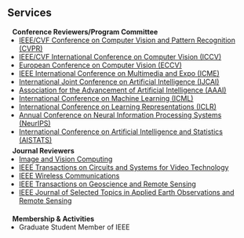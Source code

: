 ## Services

<h4 style="margin:0 10px 0;">Conference Reviewers/Program Committee</h4>

<ul style="margin:0 0 5px;">
  <li><a href="http://cvpr2023.thecvf.com/"><autocolor>IEEE/CVF Conference on Computer Vision and Pattern Recognition (CVPR)</autocolor></a></li>
  <li><a href="http://iccv2023.thecvf.com/"><autocolor>IEEE/CVF International Conference on Computer Vision (ICCV)</autocolor></a></li>
  <li><a href="https://eccv2024.ecva.net/"><autocolor>European Conference on Computer Vision (ECCV)</autocolor></a></li>
  <li><a href="https://www.2023.ieeeicme.org//"><autocolor> IEEE International Conference on Multimedia and Expo (ICME)</autocolor></a></li>
  <li><a href="https://virtual.aistats.org/"><autocolor>  International Joint Conference on Artificial Intelligence (IJCAI)</autocolor></a></li>
  <li><a href="https://aaai.org//"><autocolor> Association for the Advancement of Artificial Intelligence (AAAI)</autocolor></a></li>
  <li><a href="https://icml.cc//"><autocolor>  International Conference on Machine Learning (ICML)</autocolor></a></li>
  <li><a href="https://iclr.cc//"><autocolor>  International Conference on Learning Representations (ICLR)</autocolor></a></li>
  <li><a href="https://neurips.cc/"><autocolor>   Annual Conference on Neural Information Processing Systems (NeurIPS)</autocolor></a></li>
  <li><a href="https://virtual.aistats.org/"><autocolor>  International Conference on Artificial Intelligence and Statistics (AISTATS)</autocolor></a></li>
</ul>

<h4 style="margin:0 10px 0;">Journal Reviewers</h4>

<ul style="margin:0 0 20px;">
  <li> <a href="https://www.sciencedirect.com/journal/image-and-vision-computing"> Image and Vision Computing </a> </li>
  <li><a href="https://ieeexplore.ieee.org/xpl/RecentIssue.jsp?punumber=76"> IEEE Transactions on Circuits and Systems for Video Technology </a></li>
  <li><a href="https://ieeexplore.ieee.org/xpl/RecentIssue.jsp?punumber=7742"> IEEE Wireless Communications </a></li>
  <li><a href="https://ieeexplore.ieee.org/xpl/RecentIssue.jsp?punumber=36"> IEEE Transactions on Geoscience and Remote Sensing </a></li>
  <li><a href="https://ieeexplore.ieee.org/xpl/RecentIssue.jsp?punumber=4609443"> IEEE Journal of Selected Topics in Applied Earth Observations and Remote Sensing </a></li>
</ul>

<h4 style="margin:0 10px 0;">Membership & Activities</h4>
<ul style="margin:0 0 20px;">
  <li>Graduate Student Member of IEEE</li>
</ul>

<!-- 
<ul style="margin:0 0 20px;">
  <li><strong>[2019-present]</strong> Member of the <a href="https://www.amstat.org/" target="_blank"> American Statistical Association </a></li>
  <li><strong>[2019-present]</strong> Member of the <a href="https://www.biometricsociety.org/home" target="_blank"> International Biometric Society </a></li>
  <li><strong>[2021-2022]</strong> Chair of the <a href="https://nyu-medicine-cssa.github.io" target="_blank"> Chinese Student and Scholar Association (CSSA)</a> at Grossman School of Medicine, New York University</li>
</ul>-->

